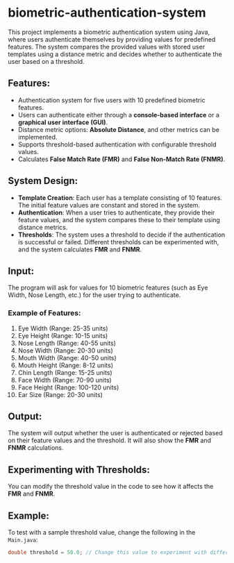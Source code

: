 # biometric-authentication-system
This project implements a biometric authentication system using Java, where users authenticate themselves by providing values for predefined features. The system compares the provided values with stored user templates using a distance metric and decides whether to authenticate the user based on a threshold.

## Features:
- Authentication system for five users with 10 predefined biometric features.
- Users can authenticate either through a **console-based interface** or a **graphical user interface (GUI)**.
- Distance metric options: **Absolute Distance**, and other metrics can be implemented.
- Supports threshold-based authentication with configurable threshold values.
- Calculates **False Match Rate (FMR)** and **False Non-Match Rate (FNMR)**.
  
## System Design:
- **Template Creation**: Each user has a template consisting of 10 features. The initial feature values are constant and stored in the system.
- **Authentication**: When a user tries to authenticate, they provide their feature values, and the system compares these to their template using distance metrics.
- **Thresholds**: The system uses a threshold to decide if the authentication is successful or failed. Different thresholds can be experimented with, and the system calculates **FMR** and **FNMR**.

## Input:
The program will ask for values for 10 biometric features (such as Eye Width, Nose Length, etc.) for the user trying to authenticate.

### Example of Features:
1. Eye Width (Range: 25-35 units)
2. Eye Height (Range: 10-15 units)
3. Nose Length (Range: 40-55 units)
4. Nose Width (Range: 20-30 units)
5. Mouth Width (Range: 40-50 units)
6. Mouth Height (Range: 8-12 units)
7. Chin Length (Range: 15-25 units)
8. Face Width (Range: 70-90 units)
9. Face Height (Range: 100-120 units)
10. Ear Size (Range: 20-30 units)

## Output:
The system will output whether the user is authenticated or rejected based on their feature values and the threshold. It will also show the **FMR** and **FNMR** calculations.

## Experimenting with Thresholds:
You can modify the threshold value in the code to see how it affects the **FMR** and **FNMR**.

## Example:
To test with a sample threshold value, change the following in the `Main.java`:

```java
double threshold = 50.0; // Change this value to experiment with different thresholds
